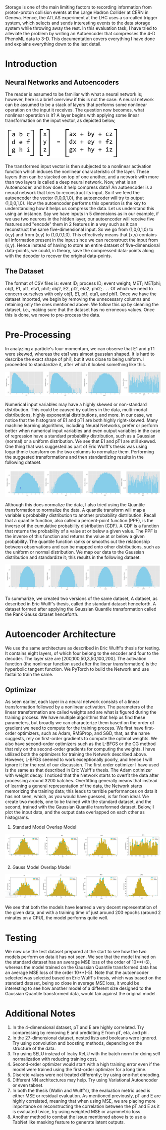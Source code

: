 Storage is one of the main limiting factors to recording information from proton-proton collision events at the Large Hadron Collider at CERN in Geneva. Hence, the ATLAS experiment at the LHC uses a so-called trigger system, which selects and sends interesting events to the data storage system while throwing away the rest.
In this evaluation task, I have tried to alleviate the problem by writing an Autoencoder that compresses the 4-D PhenoML data to 3-D. 
This documentation covers everything I have done and explains everything down to the last detail. 

# Introduction 
## Neural Networks and Autoencoders
The reader is assumed to be familiar with what a neural network is; however, here is a brief overview if this is not the case. 
A neural network can be assumed to be a stack of layers that performs some nonlinear operation on the input it receives. The question now becomes, what nonlinear operation is it?
A layer begins with applying some linear transformation on the input vector, as depicted below,

![alt text](https://github.com/VANRao-Stack/GSoC-Evaluation-Task/blob/main/GSoC/Rfa820c39bee5644022a5c3939432b483.png)

The transformed input vector is then subjected to a nonlinear activation function which induces the nonlinear characteristic of the layer.
These layers then can be stacked on top of one another, and a network with more than two layers is called a deep neural network. 
Now, what is an Autoencoder, and how does it help compress data?
An autoencoder is a neural network that tries to reconstruct its input.
So if we feed the autoencoder the vector (1,0,0,1,0), the autoencoder will try to output (1,0,0,1,0). How the autoencoder performs this operation is the key to understanding how it helps us compress the data. 
Let us understand this using an instance. 
Say we have inputs in 5 dimensions as in our example, if we use two neurons in the hidden layer, our autoencoder will receive five features and "encode" them in 2 features in a way such as it can reconstruct the same five-dimensional input.
So we go from (1,0,0,1,0) to (x,y) and from (x,y) to (1,0,0,1,0).
This effectively means that (x,y) contains all information present in the input since we can reconstruct the input from (x,y). 
Hence instead of having to store an entire dataset of five-dimensional data-points, we could, in theory, save the compressed data-points along with the decoder to recover the original data-points. 

## The Dataset
The format of CSV files is: event ID; process ID; event weight; MET; METphi; obj1, E1, pt1, eta1, phi1; obj2, E2, pt2, eta2, phi2; . . .
Of which we need to concern ourselves with only obj1, E1, pt1, eta1, and phi1. 
Once we have the dataset imported, we begin by removing the unnecessary columns and retaining only the ones mentioned above. 
We follow this up by cleaning the dataset, i.e., making sure that the dataset has no erroneous values. 
Once this is done, we move to pre-process the data. 

# Pre-Processing 
In analyzing a particle's four-momentum, we can observe that E1 and pT1 were skewed, whereas the eta1 was almost gaussian shaped. It is hard to describe the exact shape of phi1, but it was close to being uniform. I proceeded to standardize it, after which it looked something like this.

![alt text](https://github.com/VANRao-Stack/GSoC-Evaluation-Task/blob/main/GSoC/WhatsApp%20Image%202021-03-13%20at%2023.18.08.jpeg)

Numerical input variables may have a highly skewed or non-standard distribution.
This could be caused by outliers in the data, multi-modal distributions, highly exponential distributions, and more.
In our case, we notice that the histogram of E1 and pT1 are both highly right-skewed. 
Many machine learning algorithms, including Neural Networks, prefer or perform better when numerical input variables and even output variables in the case of regression have a standard probability distribution, such as a Gaussian (normal) or a uniform distribution.
We see that E1 and pT1 are still skewed. One thing that was suggested as part of Eric Wulff's thesis was using logarithmic transform on the two columns to normalize them. Performing the suggested transformations and then standardizing results in the following dataset.

![alt text](https://github.com/VANRao-Stack/GSoC-Evaluation-Task/blob/main/GSoC/Screenshot%202021-03-13%20233256.png)

Although this does normalize the data, I also tried using the Quantile transformation to normalize the data. 
A quantile transform will map a variable's probability distribution to another probability distribution.
Recall that a quantile function, also called a percent-point function (PPF), is the inverse of the cumulative probability distribution (CDF). A CDF is a function that returns the probability of a value at or below a given value. The PPF is the inverse of this function and returns the value at or below a given probability.
The quantile function ranks or smooths out the relationship between observations and can be mapped onto other distributions, such as the uniform or normal distribution.
We map our data to the Gaussian distribution and standardize it; this results in the following dataset. 

![alt text](https://github.com/VANRao-Stack/GSoC-Evaluation-Task/blob/main/GSoC/Screenshot%202021-03-14%20013932.png)

To summarize, we created two versions of the same dataset, 
A dataset, as described in Eric Wulff's thesis, called the standard dataset henceforth. 
A dataset formed after applying the Gaussian Quantile transformation called the Rank Gauss dataset henceforth. 

# Autoencoder Architecture
We use the same architecture as described in Eric Wulff's thesis for testing. It contains eight layers, of which four belong to the encoder and four to the decoder. 
The layer size are [200,100,50,3,50,100,200]. 
The activation function (the nonlinear function used after the linear transformation) is the hyperbolic tangent function. 
We PyTorch to build the Network and use fastai to train the same. 

## Optimizer
As seen earlier, each layer in a neural network consists of a linear transformation followed by a nonlinear activation. The parameters of the linear transformation are called weights and are what is figured during the training process. 
We have multiple algorithms that help us find these parameters, but broadly we can characterize them based on the order of gradient we need to compute for the training process. 
We first have first-order optimizers, such as Adam, RMSProp, and SGD, that, as the name suggests, rely on first-order gradients to compute the optimal weights. 
We also have second-order optimizers such as the L-BFGS or the CG method that rely on the second-order gradients for computing the weights. 
I have utilized both the optimizers for training the Network described above. However, L-BFGS seemed to work exceptionally poorly, and hence I will ignore it for the rest of our discussion. 
The first order optimizer I have used is the same as that described in Eric Wulff's thesis. The Adam optimizer with weight decay. 
I noticed that the Network starts to overfit the data after processing around 3200 batches. Overfitting generally means that instead of learning a general representation of the data, the Network starts memorizing the training data; this leads to terrible performances on data it has not seen, which, as you would have guessed, is far from ideal. 
We create two models, one to be trained with the standard dataset, and the second, trained with the Gaussian Quantile transformed dataset. 
Below, I plot the input data, and the output data overlapped on each other as histograms. 

1. Standard Model Overlap Model

![alt text](https://github.com/VANRao-Stack/GSoC-Evaluation-Task/blob/main/GSoC/standard.png)

2. Gauss Model Overlap Model

![alt text](https://github.com/VANRao-Stack/GSoC-Evaluation-Task/blob/main/GSoC/gauss.png)

We see that both the models have learned a very decent representation of the given data, and with a training time of just around 200 epochs (around 2 minutes on a CPU), the model performs quite well. 

# Testing
We now use the test dataset prepared at the start to see how the two models perform on data it has not seen. 
We see that the model trained on the standard dataset has an average MSE loss of the order of 10**(-6), whereas the model trained on the Gaussian Quantile transformed data has an average MSE loss of the order 10**(-5). 
Note that the autoencoder selected was selected based on Eric Wulff's thesis, which was based on the standard dataset, being so close in average MSE loss, it would be interesting to see how another model of a different size designed to the Gaussian Quantile transformed data, would fair against the original model. 


# Additional Notes
1. In the 4-dimensional dataset, pT and E are highly correlated. Try compressing by removing E and predicting E from pT, eta, and phi. 
2. In the 27-dimensional dataset, nested lists and booleans were ignored. Try using convolution and boosting methods, depending on the structure of the data. 
3. Try using SELU instead of leaky ReLU with the batch norm for doing self normalization with reducing training cost. 
4. Second-order optimizer would start with a high training error even if the model were trained using the first-order optimizer for a long time. 
5. Discrete values were not treated differently; try using one-hot encoding. 
6. Different NN architectures may help. Try using Variational Autoencoder or even tabnet. 
7. In both the thesis (Wallin and Wulff's), the evaluation metric used is either MSE or residual evaluation. As mentioned previously, pT and E are highly correlated, meaning that when using MSE, we are placing more importance on reconstructing the correlation between the pT and E as it is evaluated twice, try using weighted MSE or asymmetric loss. 
8. Another method to combat the issue mentioned above is to use a TabNet like masking feature to generate latent outputs. 

